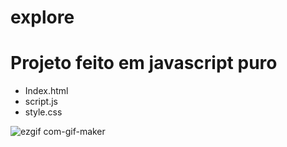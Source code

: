 # explore
<h1>Projeto feito em javascript puro </h1>
<ul>
  <li>Index.html</li>
  <li>script.js</li>
  <li>style.css</li>
</ul>

![ezgif com-gif-maker](https://user-images.githubusercontent.com/69199409/118383391-9657de80-b5d3-11eb-9334-6d18da8c35ee.gif)

